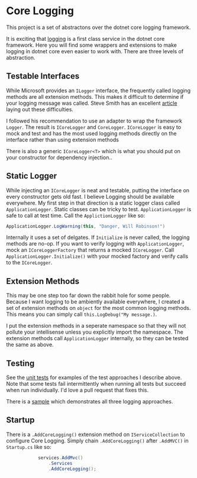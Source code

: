 # Core Logging
This project is a set of abstractons over the dotnet core logging framework.

It is exciting that [logging](https://docs.microsoft.com/en-us/aspnet/core/fundamentals/logging/?view=aspnetcore-2.1&tabs=aspnetcore2x) is a first class service in the dotnet core framework. Here you will find some wrappers and extensions to make logging in dotnet core even easier to work with. There are three levels of abstraction.

## Testable Interfaces
While Microsoft provides an `ILogger` interface, the frequently called logging methods are all extension methods. This makes it difficult to determine if your logging message was called. Steve Smith has an excellent [article](https://ardalis.com/testing-logging-in-aspnet-core) laying out these difficulties.

I followed his recommendation to use an adapter to wrap the framework `Logger`. The result is `ICoreLogger` and `CoreLogger`. `ICoreLogger` is easy to mock and test and has the most used logging methods directly on the interface rather than using extension methods

There is also a generic `ICoreLogger<T>` which is what you should put on your constructor for dependency injection..

## Static Logger
While injecting an `ICoreLogger` is neat and testable, putting the interface on every constructor gets old fast. I believe Logging should be available everywhere. My first step in that direction is a static logger class called `ApplicationLogger`. Static classes can be tricky to test. `ApplicationLogger` is safe to call at test time. Call the `ApplictionLogger` like so:

``` C#
ApplicationLogger.LogWarning(this, "Danger, Will Robinson!")
```

Internally it uses a set of delgates.  If  `Initialize` is never called, the logging methods are no-op. If you want to verify logging with `ApplicationLogger`, mock an `ICoreLoggerFactory` that returns a mocked `ICoreLogger`. Call `ApplicationLogger.Initialize()` with your mocked factory and verify calls to the `ICoreLogger`.

## Extension Methods
This may be one step too far down the rabbit hole for some people. Because I want logging to be ambiently available everywhere, I created a set of extension methods on `object` for the most common logging methods.  This means you can simply call `this.LogDebug("My message.)`. 

I put the extension methods in a seperate namespace so that they will not pollute your intellisense unless you explicitly import the namespace. The extension methods call `ApplicationLogger` internally, so they can be tested the same as above.

## Testing
See the [unit tests](https://github.com/alanstevens/CoreLogging/tree/master/src/CoreLoggingTests) for examples of the test approaches I describe above. Note that some tests fail intermittently when running all tests but succeed when run individually. I'd love a pull request that fixes this.

There is a [sample](https://github.com/alanstevens/CoreLogging/blob/master/src/Sample/Controllers/HomeController.cs#L17) which demonstrates all three logging approaches.

## Startup
There is a `.AddCoreLogging()` extension method on `IServiceCollection` to configure Core Logging. Simply chain `.AddCoreLogging()` after `.AddMVC()` in `Startup.cs` like so:

``` C#
            services.AddMvc()
                .Services
                .AddCoreLogging();
```